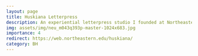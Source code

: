 ```yaml
---
layout: page
title: Huskiana Letterpress
description: An experiential letterpress studio I founded at Northeastern University
img: assets/img/neu_m043q393p-master-1024x683.jpg
importance: 4
redirect: https://web.northeastern.edu/huskiana/
category: BH
---
```

